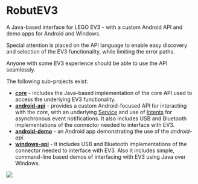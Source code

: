 # RobutEV3

A Java-based interface for LEGO EV3 - with a custom Android API and demo
apps for Android and Windows.

Special attention is placed on the API language to enable easy discovery
and selection of the EV3 functionality, while limiting the error paths.

Anyone with some EV3 experience should be able to use the API
seamlessly.

The following sub-projects exist:

+ [**core**](https://github.com/nearchos/RobutEV3/tree/master/core) -
 includes the Java-based implementation of the core API used to access
 the underlying EV3 functionality.
+ [**android-api**](https://github.com/nearchos/RobutEV3/tree/master/android-api) -
 provides a custom Android-focused API for interacting with the *core*,
 with an underlying
 [Service](https://developer.android.com/guide/components/services) and
 use of
 [Intents](https://developer.android.com/guide/components/intents-filters)
 for asynchronous event notifications. It also includes USB and
 Bluetooth implementations of the connector needed to interface with
 EV3.
+ [**android-demo**](https://github.com/nearchos/RobutEV3/tree/master/android-demo) -
 an Android app demonstrating the use of the *android-api*.
+ [**windows-api**](https://github.com/nearchos/RobutEV3/tree/master/windows-api) -
 It includes USB and Bluetooth implementations of the connector needed
 to interface with EV3. Also it includes simple, command-line based
 demos of interfacing with EV3 using Java over Windows.
 
[![](https://jitpack.io/v/nearchos/RobutEV3.svg)](https://jitpack.io/#nearchos/RobutEV3)
